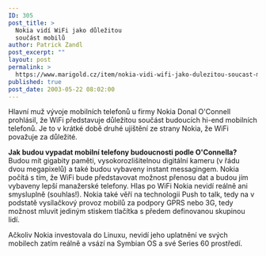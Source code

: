 ```yaml
---
ID: 305
post_title: >
  Nokia vidí WiFi jako důležitou
  součást mobilů
author: Patrick Zandl
post_excerpt: ""
layout: post
permalink: >
  https://www.marigold.cz/item/nokia-vidi-wifi-jako-dulezitou-soucast-mobilu
published: true
post_date: 2003-05-22 08:02:00
---
```

<P>Hlavní muž vývoje mobilních telefonů u firmy Nokia Donal O'Connell prohlásil, že WiFi představuje důležitou součást budoucích hi-end mobilních telefonů. Je to v krátké době druhé ujištění ze strany Nokia, že WiFi považuje za důležité. </P>
<P><STRONG>Jak budou vypadat mobilní telefony budoucnosti podle O'Connella?</STRONG> Budou mít gigabity paměti, vysokorozlišitelnou digitální kameru (v řádu dvou megapixelů) a také budou vybaveny instant messagingem. Nokia počítá s tím, že WiFi bude představovat možnost přenosu dat a budou jím vybaveny lepší manažerské telefony. Hlas po WiFi Nokia nevidí reálně ani smysluplně (souhlas!). Nokia také věří na technologii Push to talk, tedy na v podstatě vysílačkový provoz mobilů za podpory GPRS nebo 3G, tedy možnost mluvit jediným stiskem tlačítka s předem definovanou skupinou lidí. </P>
<P>Ačkoliv Nokia investovala do Linuxu, nevidí jeho uplatnění ve svých mobilech zatím reálně a vsází na Symbian OS a své Series 60 prostředí. </P>